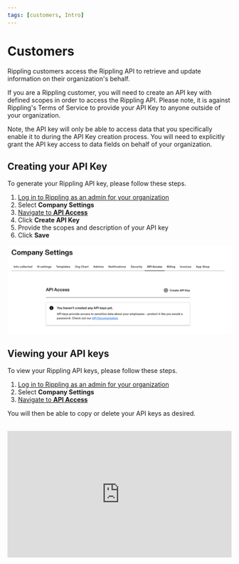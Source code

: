 ```yaml
---
tags: [customers, Intro]
---
```


# Customers

Rippling customers access the Rippling API to retrieve and update information on their organization's behalf.

If you are a Rippling customer, you will need to create an API key with defined scopes in order to access the Rippling API. Please note, it is against Rippling's Terms of Service to provide your API Key to anyone outside of your organization.

Note, the API key will only be able to access data that you specifically enable it to during the API Key creation process. You will need to explicitly grant the API key access to data fields on behalf of your organization.

## Creating your API Key

To generate your Rippling API key, please follow these steps.

1. [Log in to Rippling as an admin for your organization](https://app.rippling.com/login)
2. Select **Company Settings**
3. [Navigate to **API Access**](https://app.rippling.com/company-settings/api-access)
4. Click **Create API Key**
5. Provide the scopes and description of your API key
6. Click **Save**

![APIKey](../../assets/images/Api_Access_settings.png)

## Viewing your API keys

To view your Rippling API keys, please follow these steps.

1. [Log in to Rippling as an admin for your organization](https://app.rippling.com/login)
2. Select **Company Settings**
3. [Navigate to **API Access**](https://app.rippling.com/company-settings/api-access)

You will then be able to copy or delete your API keys as desired.

<br />

<div style="position: relative; padding-bottom: 56.25%; height: 0;"><iframe src="https://www.loom.com/embed/c4aada9958f94c35b793e181e38a2eef" frameborder="0" webkitallowfullscreen mozallowfullscreen allowfullscreen style="position: absolute; top: 0; left: 0; width: 100%; height: 100%;"></iframe></div>
